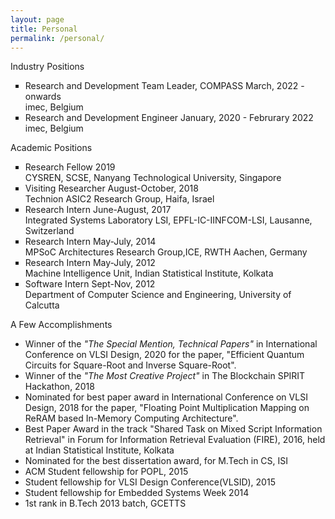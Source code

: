 ```yaml
---
layout: page
title: Personal
permalink: /personal/
---
```

<span class="headHi">Industry Positions</span><br>
<ul style="list-style-type:square" >
<li> Research and Development Team Leader, COMPASS <span class="datetext">March, 2022 - onwards</span><br>
<span class="locationtext">imec, Belgium</span> <br></li>
<li> Research and Development Engineer <span class="datetext">January, 2020 - Februrary 2022</span><br>
<span class="locationtext">imec, Belgium</span> <br></li>
</ul>



<span class="headHi">Academic Positions</span>

<ul style="list-style-type:square" >
<li>Research Fellow <span class="datetext">2019</span><br>
CYSREN, SCSE, Nanyang Technological University, Singapore <br></li>


<li> Visiting Researcher <span class="datetext">August-October, 2018</span><br>
Technion ASIC2 Research Group, Haifa, Israel  <br></li>

<li> Research Intern <span class="datetext">June-August, 2017</span><br>
Integrated Systems Laboratory LSI, EPFL-IC-IINFCOM-LSI, Lausanne, Switzerland  <br></li>

<li> Research Intern <span class="datetext"> May-July, 2014</span><br>
 MPSoC Architectures Research Group,ICE, RWTH Aachen, Germany <br></li>

<li> Research Intern <span class="datetext"> May-July, 2012</span><br>
Machine Intelligence Unit, Indian Statistical Institute, Kolkata  <br></li>

<li> Software Intern <span class="datetext"> Sept-Nov, 2012</span><br>
Department of Computer Science and Engineering, University of Calcutta  <br></li>
</ul>

<!-- 
<li><h5> Visiting Researcher </h5>
<i class="fa  fa-bank">Technion ASIC2 Research Group, Haifa, Israel </i> <br>
<i class="fa  fa-calendar"></i>August-October, 2018</li>





<!--<li>Certification under IBM Advanced Training Education On J2EE Programming</li>-->
<!-- </ul> --> 


<span class="headHi">A Few Accomplishments</span>
<div >
<ul>
    <li> Winner of the <i>"The Special Mention, Technical Papers"</i> in International Conference on VLSI Design, 2020 for the paper, "Efficient Quantum Circuits for Square-Root and Inverse Square-Root".</li>
    <li> Winner of the <i>"The Most Creative Project"</i> in The Blockchain SPIRIT Hackathon, 2018</li>
    <li> Nominated for best paper award in International Conference on VLSI Design, 2018 for the paper, "Floating Point Multiplication Mapping on ReRAM based In-Memory Computing Architecture". </li>
    <li> Best Paper Award in the track "Shared Task on Mixed Script Information Retrieval"
    in Forum for Information Retrieval Evaluation (FIRE), 2016, held at Indian Statistical
    Institute, Kolkata </li>
    <li> Nominated for the best dissertation award, for M.Tech in CS, ISI </li>
    <li> ACM Student fellowship for POPL, 2015</li>
    <li> Student fellowship for VLSI Design Conference(VLSID), 2015</li>
    <li> Student fellowship for Embedded Systems Week 2014</li>
    <li> 1st rank in B.Tech 2013 batch, GCETTS</li>

</ul>
</div>
